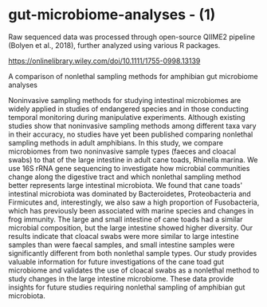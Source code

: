 # gut-microbiome-analyses - (1)
Raw sequenced data was processed through open-source QIIME2 pipeline (Bolyen et al., 2018), further analyzed using various R packages.

https://onlinelibrary.wiley.com/doi/10.1111/1755-0998.13139

A comparison of nonlethal sampling methods for amphibian gut microbiome analyses

Noninvasive sampling methods for studying intestinal microbiomes are widely applied in studies of endangered species and in those conducting temporal monitoring during manipulative experiments. Although existing studies show that noninvasive sampling methods among different taxa vary in their accuracy, no studies have yet been published comparing nonlethal sampling methods in adult amphibians. In this study, we compare microbiomes from two noninvasive sample types (faeces and cloacal swabs) to that of the large intestine in adult cane toads, Rhinella marina. We use 16S rRNA gene sequencing to investigate how microbial communities change along the digestive tract and which nonlethal sampling method better represents large intestinal microbiota. We found that cane toads' intestinal microbiota was dominated by Bacteroidetes, Proteobacteria and Firmicutes and, interestingly, we also saw a high proportion of Fusobacteria, which has previously been associated with marine species and changes in frog immunity. The large and small intestine of cane toads had a similar microbial composition, but the large intestine showed higher diversity. Our results indicate that cloacal swabs were more similar to large intestine samples than were faecal samples, and small intestine samples were significantly different from both nonlethal sample types. Our study provides valuable information for future investigations of the cane toad gut microbiome and validates the use of cloacal swabs as a nonlethal method to study changes in the large intestine microbiome. These data provide insights for future studies requiring nonlethal sampling of amphibian gut microbiota.
